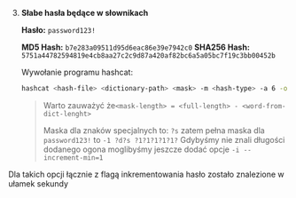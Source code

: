 3. **Słabe hasła będące w słownikach**

    **Hasło:** `password123!`

    **MD5 Hash:** `b7e283a09511d95d6eac86e39e7942c0`
    **SHA256 Hash:** `5751a44782594819e4cb8aa27c2c9d87a420af82bc6a5a05bc7f19c3bb00452b`

    Wywołanie programu hashcat:

    ```bash
    hashcat <hash-file> <dictionary-path> <mask> -m <hash-type> -a 6 -o <output_file> 
    ```

    > Warto zauważyć że`<mask-length> = <full-length> - <word-from-dict-lenght>`
    >
    > Maska dla znaków specjalnych to: `?s` zatem pełna maska dla `password123!` to `-1 ?d?s ?1?1?1?1?1?`
    > Gdybyśmy nie znali długości dodanego ogona moglibyśmy jeszcze dodać opcje `-i --increment-min=1`

Dla takich opcji łącznie z flagą inkrementowania hasło zostało znalezione w ułamek sekundy